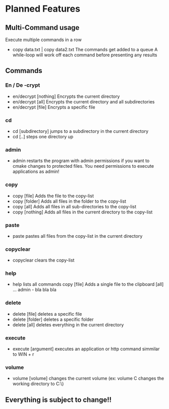 # Planned Features
## Multi-Command usage
Execute multiple commands in a row
- copy data.txt | copy data2.txt
The commands get added to a queue
A while-loop will work off each command before presenting any results
## Commands
### En / De -crypt
- en/decrypt [nothing] Encrypts the current directory
- en/decrypt [all]     Encrypts the current directory and all subdirectories
- en/decrypt [file]    Encrypts a specific file
### cd
- cd [subdirectory]    jumps to a subdirectory in the current directory
- cd [..]              steps one directory up
### admin
- admin                restarts the program with admin permissions if you want to cmake changes to protected files. You need permissions to execute applications as admin!
### copy
- copy [file]          Adds the file to the copy-list
- copy [folder]        Adds all files in the folder to the copy-list
- copy [all]           Adds all files in all sub-directories to the copy-list
- copy [nothing]       Adds all files in the current directory to the copy-list
### paste
- paste                pastes all files from the copy-list in the current directory
### copyclear
- copyclear            clears the copy-list
### help
- help                 lists all commands
      copy
      [file] Adds a single file to the clipboard
      [all] ...
      admin  -  bla bla bla
### delete
- delete [file]        deletes a specific file
- delete [folder]      deletes a specific folder
- delete [all]         deletes everything in the current directory
### execute
- execute [argument]   executes an application or http command simmilar to WIN + r
### volume
- volume [volume]      changes the current volume (ex: volume C changes the working directory to C:\\)

## Everything is subject to change!!
